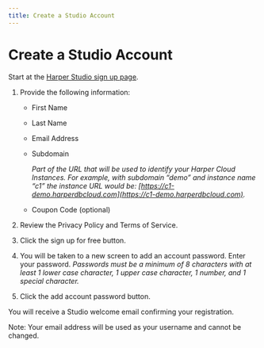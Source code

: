 ```yaml
---
title: Create a Studio Account
---
```


# Create a Studio Account

Start at the [Harper Studio sign up page](https://studio.harperdb.io/sign-up).

1. Provide the following information:
   - First Name
   - Last Name
   - Email Address
   - Subdomain

     _Part of the URL that will be used to identify your Harper Cloud Instances. For example, with subdomain “demo” and instance name “c1” the instance URL would be: [https://c1-demo.harperdbcloud.com](https://c1-demo.harperdbcloud.com)._

   - Coupon Code (optional)

1. Review the Privacy Policy and Terms of Service.
1. Click the sign up for free button.
1. You will be taken to a new screen to add an account password. Enter your password.
   _Passwords must be a minimum of 8 characters with at least 1 lower case character, 1 upper case character, 1 number, and 1 special character._
1. Click the add account password button.

You will receive a Studio welcome email confirming your registration.

Note: Your email address will be used as your username and cannot be changed.
